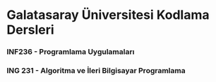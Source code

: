 # Galatasaray Üniversitesi Kodlama Dersleri

### INF236 - Programlama Uygulamaları
### ING 231 - Algoritma ve İleri Bilgisayar Programlama
